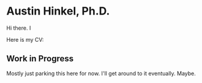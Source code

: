 # Austin Hinkel, Ph.D.

Hi there.  I

Here is my CV: []()

## Work in Progress
Mostly just parking this here for now.  I'll get around to it eventually.  Maybe.  
